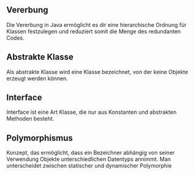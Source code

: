 ## Vererbung
Die Vererbung in Java ermöglicht es dir eine hierarchische Ordnung für Klassen festzulegen und reduziert somit die Menge des redundanten Codes.
## Abstrakte Klasse
Als abstrakte Klasse wird eine Klasse bezeichnet, von der keine Objekte erzeugt werden können.
## Interface
Interface ist eine Art Klasse, die nur aus Konstanten und abstrakten Methoden besteht.
## Polymorphismus
Konzept, das ermöglicht, dass ein Bezeichner abhängig von seiner Verwendung Objekte unterschiedlichen Datentyps annimmt. Man unterscheidet zwischen statischer und dynamischer Polymorphie